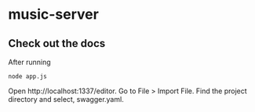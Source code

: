 # music-server

## Check out the docs
After running
```
node app.js
```

Open http://localhost:1337/editor. Go to File > Import File. Find the project directory and select, swagger.yaml.
